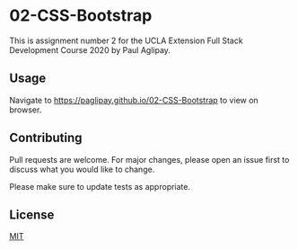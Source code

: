 # 02-CSS-Bootstrap

This is assignment number 2 for the UCLA Extension Full Stack Development Course 2020 by Paul Aglipay.

## Usage

Navigate to https://paglipay.github.io/02-CSS-Bootstrap to view on browser.

## Contributing
Pull requests are welcome. For major changes, please open an issue first to discuss what you would like to change.

Please make sure to update tests as appropriate.

## License
[MIT](https://choosealicense.com/licenses/mit/)